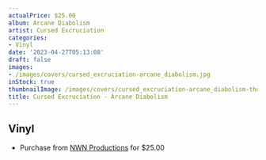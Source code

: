 ```yaml
---
actualPrice: $25.00
album: Arcane Diabolism
artist: Cursed Excruciation
categories:
- Vinyl
date: '2023-04-27T05:13:08'
draft: false
images:
- /images/covers/cursed_excruciation-arcane_diabolism.jpg
inStock: true
thumbnailImage: /images/covers/cursed_excruciation-arcane_diabolism-thumb.jpg
title: Cursed Excruciation - Arcane Diabolism
---
```


## Vinyl
* Purchase from [NWN Productions](http://shop.nwnprod.com/index.php?route=product/product&path=75&product_id=30271&sort=pd.name&order=ASC) for $25.00
